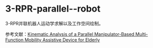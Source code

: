 # 3-RPR-parallel--robot
3-RPR并联机器人运动学求解以及工作空间绘制。

参考文献：[Kinematic Analysis of a Parallel Manipulator-Based Multi-Function
Mobility Assistive Device for Elderly](https://ieeexplore.ieee.org/document/7379382)
